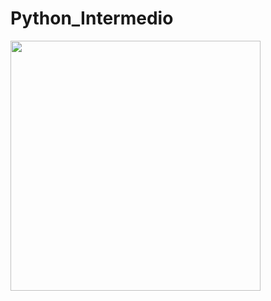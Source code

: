 # Python_Intermedio

<img src="https://github.com/edavgaun/Python_Intermedio/blob/master/img/python.jpg" class="center" width=400>

